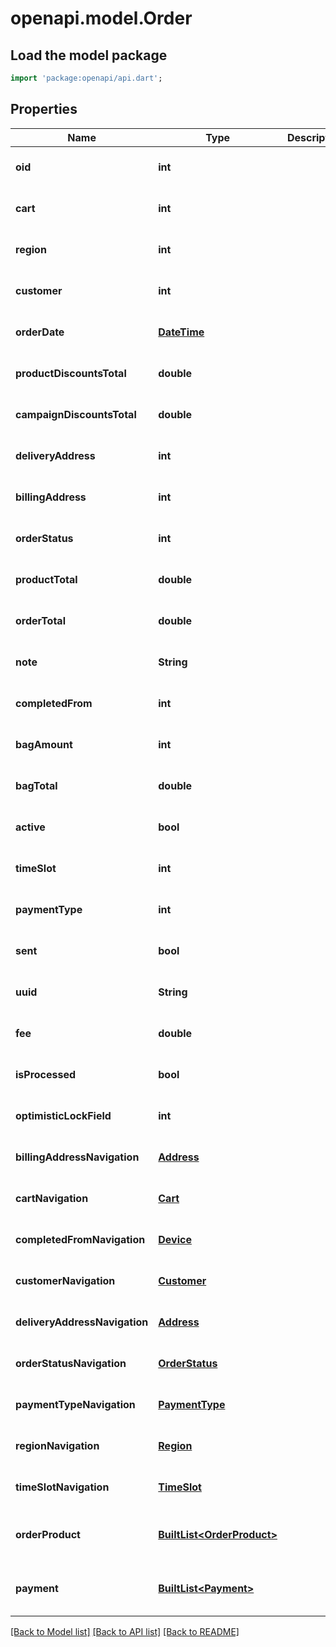 # openapi.model.Order

## Load the model package
```dart
import 'package:openapi/api.dart';
```

## Properties
Name | Type | Description | Notes
------------ | ------------- | ------------- | -------------
**oid** | **int** |  | [optional] [default to null]
**cart** | **int** |  | [optional] [default to null]
**region** | **int** |  | [optional] [default to null]
**customer** | **int** |  | [optional] [default to null]
**orderDate** | [**DateTime**](DateTime.md) |  | [optional] [default to null]
**productDiscountsTotal** | **double** |  | [optional] [default to null]
**campaignDiscountsTotal** | **double** |  | [optional] [default to null]
**deliveryAddress** | **int** |  | [optional] [default to null]
**billingAddress** | **int** |  | [optional] [default to null]
**orderStatus** | **int** |  | [optional] [default to null]
**productTotal** | **double** |  | [optional] [default to null]
**orderTotal** | **double** |  | [optional] [default to null]
**note** | **String** |  | [optional] [default to null]
**completedFrom** | **int** |  | [optional] [default to null]
**bagAmount** | **int** |  | [optional] [default to null]
**bagTotal** | **double** |  | [optional] [default to null]
**active** | **bool** |  | [optional] [default to null]
**timeSlot** | **int** |  | [optional] [default to null]
**paymentType** | **int** |  | [optional] [default to null]
**sent** | **bool** |  | [optional] [default to null]
**uuid** | **String** |  | [optional] [default to null]
**fee** | **double** |  | [optional] [default to null]
**isProcessed** | **bool** |  | [optional] [default to null]
**optimisticLockField** | **int** |  | [optional] [default to null]
**billingAddressNavigation** | [**Address**](Address.md) |  | [optional] [default to null]
**cartNavigation** | [**Cart**](Cart.md) |  | [optional] [default to null]
**completedFromNavigation** | [**Device**](Device.md) |  | [optional] [default to null]
**customerNavigation** | [**Customer**](Customer.md) |  | [optional] [default to null]
**deliveryAddressNavigation** | [**Address**](Address.md) |  | [optional] [default to null]
**orderStatusNavigation** | [**OrderStatus**](OrderStatus.md) |  | [optional] [default to null]
**paymentTypeNavigation** | [**PaymentType**](PaymentType.md) |  | [optional] [default to null]
**regionNavigation** | [**Region**](Region.md) |  | [optional] [default to null]
**timeSlotNavigation** | [**TimeSlot**](TimeSlot.md) |  | [optional] [default to null]
**orderProduct** | [**BuiltList&lt;OrderProduct&gt;**](OrderProduct.md) |  | [optional] [default to const []]
**payment** | [**BuiltList&lt;Payment&gt;**](Payment.md) |  | [optional] [default to const []]

[[Back to Model list]](../README.md#documentation-for-models) [[Back to API list]](../README.md#documentation-for-api-endpoints) [[Back to README]](../README.md)


